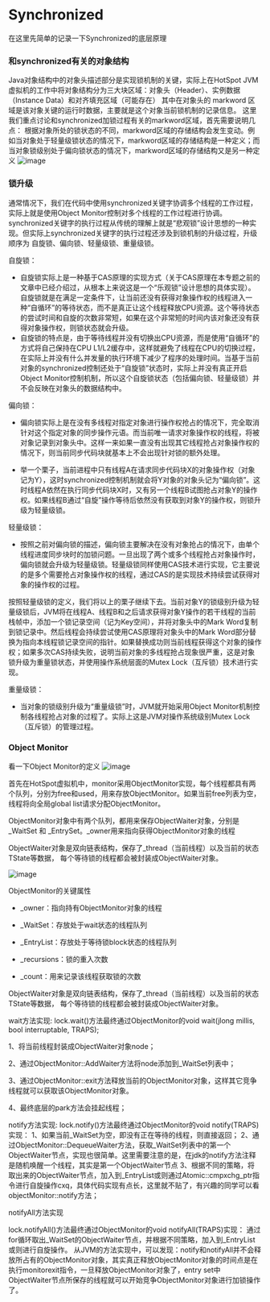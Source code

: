 # Synchronized

在这里先简单的记录一下Synchronized的底层原理

### 和synchronized有关的对象结构

Java对象结构中的对象头描述部分是实现锁机制的关键，实际上在HotSpot JVM 虚拟机的工作中将对象结构分为三大块区域：对象头（Header）、实例数据（Instance Data）和对齐填充区域（可能存在）
其中在对象头的 markword 区域是该对象关键的运行时数据，主要就是这个对象当前锁机制的记录信息。
这里我们重点讨论和synchronized加锁过程有关的markword区域，首先需要说明几点：
根据对象所处的锁状态的不同，markword区域的存储结构会发生变动。例如当对象处于轻量级锁状态的情况下，markword区域的存储结构是一种定义；而当对象锁级别处于偏向锁状态的情况下，markword区域的存储结构又是另一种定义
![image](https://github.com/wangjunjie0817/note/blob/master/images/sync.png)

### 锁升级
通常情况下，我们在代码中使用synchronized关键字协调多个线程的工作过程，实际上就是使用Object Monitor控制对多个线程的工作过程进行协调。synchronized关键字的执行过程从传统的理解上就是“悲观锁”设计思想的一种实现。但实际上synchronized关键字的执行过程还涉及到锁机制的升级过程，升级顺序为 自旋锁、偏向锁、轻量级锁、重量级锁。

自旋锁：
  - 自旋锁实际上是一种基于CAS原理的实现方式（关于CAS原理在本专题之前的文章中已经介绍过，从根本上来说这是一个“乐观锁”设计思想的具体实现）。自旋锁就是在满足一定条件下，让当前还没有获得对象操作权的线程进入一种“自循环”的等待状态，而不是真正让这个线程释放CPU资源。这个等待状态的尝试时间和自旋的次数非常短，如果在这个非常短的时间内该对象还没有获得对象操作权，则锁状态就会升级。
  - 自旋锁的特点是，由于等待线程并没有切换出CPU资源，而是使用“自循环”的方式将自己保持在CPU L1/L2缓存中，这样就避免了线程在CPU的切换过程，在实际上并没有什么并发量的执行环境下减少了程序的处理时间。当基于当前对象的synchronized控制还处于“自旋锁”状态时，实际上并没有真正开启Object Monitor控制机制，所以这个自旋锁状态（包括偏向锁、轻量级锁）并不会反映在对象头的数据结构中。

偏向锁：
- 偏向锁实际上是在没有多线程对指定对象进行操作权抢占的情况下，完全取消针对这个指定对象的同步操作元语。而当前唯一请求对象操作权的线程，将被对象记录到对象头中。这样一来如果一直没有出现其它线程抢占对象操作权的情况下，则当前同步代码块就基本上不会出现针对锁的额外处理。

- 举一个栗子，当前进程中只有线程A在请求同步代码块X的对象操作权（对象记为Y），这时synchronized控制机制就会将Y对象的对象头记为“偏向锁”。这时线程A依然在执行同步代码块X时，又有另一个线程B试图抢占对象Y的操作权。如果线程B通过“自旋”操作等待后依然没有获取到对象Y的操作权，则锁升级为轻量级锁。

轻量级锁：
- 按照之前对偏向锁的描述，偏向锁主要解决在没有对象抢占的情况下，由单个线程进度同步块时的加锁问题。一旦出现了两个或多个线程抢占对象操作时，偏向锁就会升级为轻量级锁。轻量级锁同样使用CAS技术进行实现，它主要说的是多个需要抢占对象操作权的线程，通过CAS的是实现技术持续尝试获得对象的操作权的过程。

按照轻量级锁的定义，我们将以上的栗子继续下去。当前对象Y的锁级别升级为轻量级锁后，JVM将在线程A、线程B和之后请求获得对象Y操作的若干线程的当前栈帧中，添加一个锁记录空间（记为Key空间），并将对象头中的Mark Word复制到锁记录中。然后线程会持续尝试使用CAS原理将对象头中的Mark Word部分替换为指向本线程锁记录空间的指针。如果替换成功则当前线程获得这个对象的操作权；如果多次CAS持续失败，说明当前对象的多线程抢占现象很严重，这是对象锁升级为重量锁状态，并使用操作系统层面的Mutex Lock（互斥锁）技术进行实现。

重量级锁：
- 当对象的锁级别升级为“重量级锁”时，JVM就开始采用Object Monitor机制控制各线程抢占对象的过程了。实际上这是JVM对操作系统级别Mutex Lock（互斥锁）的管理过程。

### Object Monitor
看一下Object Monitor的定义
![image](https://github.com/wangjunjie0817/note/blob/master/images/monitorObject.png)

首先在HotSpot虚拟机中，monitor采用ObjectMonitor实现，每个线程都具有两个队列，分别为free和used，用来存放ObjectMonitor。如果当前free列表为空，线程将向全局global list请求分配ObjectMonitor。

ObjectMonitor对象中有两个队列，都用来保存ObjectWaiter对象，分别是_WaitSet 和 _EntrySet。_owner用来指向获得ObjectMonitor对象的线程

ObjectWaiter对象是双向链表结构，保存了_thread（当前线程）以及当前的状态TState等数据， 每个等待锁的线程都会被封装成ObjectWaiter对象。
    
![image](https://github.com/wangjunjie0817/note/blob/master/images/monitorObject2.jpeg)

ObjectMonitor的关键属性

- _owner：指向持有ObjectMonitor对象的线程

- _WaitSet：存放处于wait状态的线程队列

- _EntryList：存放处于等待锁block状态的线程队列

- _recursions：锁的重入次数

- _count：用来记录该线程获取锁的次数



ObjectWaiter对象是双向链表结构，保存了_thread（当前线程）以及当前的状态TState等数据， 每个等待锁的线程都会被封装成ObjectWaiter对象。

wait方法实现: lock.wait()方法最终通过ObjectMonitor的void wait(jlong millis, bool interruptable, TRAPS);

1、将当前线程封装成ObjectWaiter对象node；

2、通过ObjectMonitor::AddWaiter方法将node添加到_WaitSet列表中；

3、通过ObjectMonitor::exit方法释放当前的ObjectMonitor对象，这样其它竞争线程就可以获取该ObjectMonitor对象。

4、最终底层的park方法会挂起线程；

 

notify方法实现: lock.notify()方法最终通过ObjectMonitor的void notify(TRAPS)实现：
1、如果当前_WaitSet为空，即没有正在等待的线程，则直接返回；
2、通过ObjectMonitor::DequeueWaiter方法，获取_WaitSet列表中的第一个ObjectWaiter节点，实现也很简单。这里需要注意的是，在jdk的notify方法注释是随机唤醒一个线程，其实是第一个ObjectWaiter节点
3、根据不同的策略，将取出来的ObjectWaiter节点，加入到_EntryList或则通过Atomic::cmpxchg_ptr指令进行自旋操作cxq，具体代码实现有点长，这里就不贴了，有兴趣的同学可以看objectMonitor::notify方法；

 

notifyAll方法实现

lock.notifyAll()方法最终通过ObjectMonitor的void notifyAll(TRAPS)实现：
通过for循环取出_WaitSet的ObjectWaiter节点，并根据不同策略，加入到_EntryList或则进行自旋操作。
从JVM的方法实现中，可以发现：notify和notifyAll并不会释放所占有的ObjectMonitor对象，其实真正释放ObjectMonitor对象的时间点是在执行monitorexit指令，一旦释放ObjectMonitor对象了，entry set中ObjectWaiter节点所保存的线程就可以开始竞争ObjectMonitor对象进行加锁操作了。



